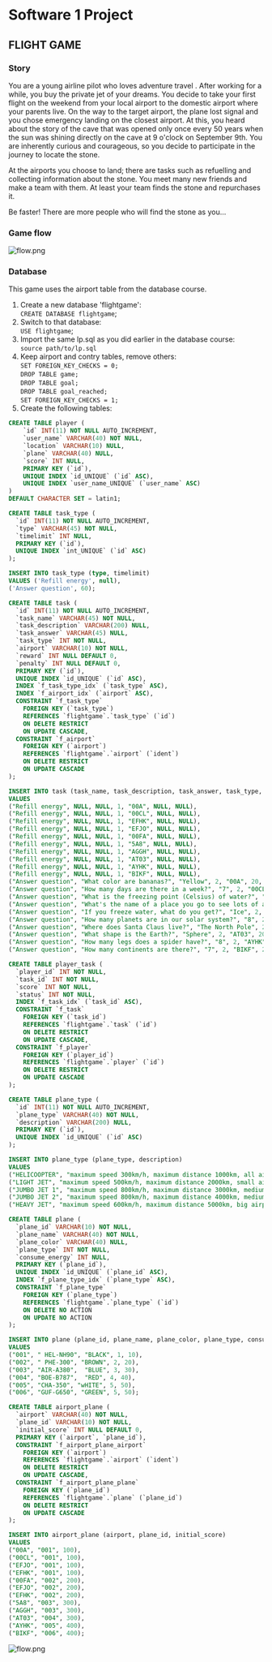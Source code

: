 # Software 1 Project
## FLIGHT GAME
### Story
You are a young airline pilot who loves adventure travel . After working for a while, you buy the private jet of your dreams. You decide to take your first flight on the weekend from your local airport to the domestic airport where your parents live. On the way to the target airport, the plane lost signal and you chose emergency landing on the closest airport. At this, you heard about the story of the cave that was opened only once every 50 years when the sun was shining directly on the cave at 9 o'clock on September 9th. You are inherently curious and courageous, so you decide to participate in the journey to locate the stone.  

At the airports you choose to land; there are tasks such as refuelling and collecting information about the stone. You meet many new friends and make a team with them. At least your team finds the stone and repurchases it.  

Be faster! There are more people who will find the stone as you...


### Game flow
![flow.png](../images/flow.png)

### Database
This game uses the airport table from the database course.

1. Create a new database 'flightgame':  
`CREATE DATABASE flightgame`;
2. Switch to that database:  
`USE flightgame`;
3. Import the same lp.sql as you did earlier in the database course:  
`source path/to/lp.sql`
4. Keep airport and contry tables, remove others:  
`SET FOREIGN_KEY_CHECKS = 0;`  
`DROP TABLE game;`  
`DROP TABLE goal;`  
`DROP TABLE goal_reached;`  
`SET FOREIGN_KEY_CHECKS = 1;`
5. Create the following tables:  
```sql
CREATE TABLE player (  
    `id` INT(11) NOT NULL AUTO_INCREMENT,  
    `user_name` VARCHAR(40) NOT NULL,  
    `location` VARCHAR(10) NULL,  
    `plane` VARCHAR(40) NULL,  
    `score` INT NULL,  
    PRIMARY KEY (`id`),  
    UNIQUE INDEX `id_UNIQUE` (`id` ASC),  
    UNIQUE INDEX `user_name_UNIQUE` (`user_name` ASC)  
)  
DEFAULT CHARACTER SET = latin1;
```


```sql
CREATE TABLE task_type (  
  `id` INT(11) NOT NULL AUTO_INCREMENT,  
  `type` VARCHAR(45) NOT NULL,  
  `timelimit` INT NULL,  
  PRIMARY KEY (`id`),  
  UNIQUE INDEX `int_UNIQUE` (`id` ASC)  
);  

INSERT INTO task_type (type, timelimit)   
VALUES ('Refill energy', null),  
('Answer question', 60);
```

```sql
CREATE TABLE task (  
  `id` INT(11) NOT NULL AUTO_INCREMENT,  
  `task_name` VARCHAR(45) NOT NULL,  
  `task_description` VARCHAR(200) NULL,  
  `task_answer` VARCHAR(45) NULL,  
  `task_type` INT NOT NULL,  
  `airport` VARCHAR(10) NOT NULL,  
  `reward` INT NULL DEFAULT 0,  
  `penalty` INT NULL DEFAULT 0,  
  PRIMARY KEY (`id`),  
  UNIQUE INDEX `id_UNIQUE` (`id` ASC),  
  INDEX `f_task_type_idx` (`task_type` ASC),  
  INDEX `f_airport_idx` (`airport` ASC),  
  CONSTRAINT `f_task_type`  
    FOREIGN KEY (`task_type`)  
    REFERENCES `flightgame`.`task_type` (`id`)  
    ON DELETE RESTRICT  
    ON UPDATE CASCADE,  
  CONSTRAINT `f_airport`  
    FOREIGN KEY (`airport`)  
    REFERENCES `flightgame`.`airport` (`ident`)  
    ON DELETE RESTRICT  
    ON UPDATE CASCADE
);

INSERT INTO task (task_name, task_description, task_answer, task_type, airport, reward, penalty)
VALUES
("Refill energy", NULL, NULL, 1, "00A", NULL, NULL),
("Refill energy", NULL, NULL, 1, "00CL", NULL, NULL),
("Refill energy", NULL, NULL, 1, "EFHK", NULL, NULL),
("Refill energy", NULL, NULL, 1, "EFJO", NULL, NULL),
("Refill energy", NULL, NULL, 1, "00FA", NULL, NULL),
("Refill energy", NULL, NULL, 1, "5A8", NULL, NULL),
("Refill energy", NULL, NULL, 1, "AGGH", NULL, NULL),
("Refill energy", NULL, NULL, 1, "AT03", NULL, NULL),
("Refill energy", NULL, NULL, 1, "AYHK", NULL, NULL),
("Refill energy", NULL, NULL, 1, "BIKF", NULL, NULL),
("Answer question", "What color are bananas?", "Yellow", 2, "00A", 20, 10),
("Answer question", "How many days are there in a week?", "7", 2, "00CL", 20, 10),
("Answer question", "What is the freezing point (Celsius) of water?", "0", 2, "EFHK", 20, 10),
("Answer question", "What's the name of a place you go to see lots of animals?", "The zoo", 2, "EFJO", 20, 10),
("Answer question", "If you freeze water, what do you get?", "Ice", 2, "00FA", 20, 10),
("Answer question", "How many planets are in our solar system?", "8", 2, "5A8", 20, 10),
("Answer question", "Where does Santa Claus live?", "The North Pole", 2, "AGGH", 20, 10),
("Answer question", "What shape is the Earth?", "Sphere", 2, "AT03", 20, 10),
("Answer question", "How many legs does a spider have?", "8", 2, "AYHK", 20, 10),
("Answer question", "How many continents are there?", "7", 2, "BIKF", 20, 10);
```

```sql
CREATE TABLE player_task (  
  `player_id` INT NOT NULL,  
  `task_id` INT NOT NULL,  
  `score` INT NOT NULL, 
  `status` INT NOT NULL,  
  INDEX `f_task_idx` (`task_id` ASC),  
  CONSTRAINT `f_task`  
    FOREIGN KEY (`task_id`)  
    REFERENCES `flightgame`.`task` (`id`)  
    ON DELETE RESTRICT  
    ON UPDATE CASCADE,  
  CONSTRAINT `f_player`  
    FOREIGN KEY (`player_id`)  
    REFERENCES `flightgame`.`player` (`id`)  
    ON DELETE RESTRICT  
    ON UPDATE CASCADE
);
```

```sql
CREATE TABLE plane_type (  
  `id` INT(11) NOT NULL AUTO_INCREMENT,  
  `plane_type` VARCHAR(40) NOT NULL,  
  `description` VARCHAR(200) NULL,  
  PRIMARY KEY (`id`),  
  UNIQUE INDEX `id_UNIQUE` (`id` ASC)  
);

INSERT INTO plane_type (plane_type, description)
VALUES 
("HELICOOPTER", "maximum speed 300km/h, maximum distance 1000km, all airports"),
("LIGHT JET", "maximum speed 500km/h, maximum distance 2000km, small airports, medium airports, big airports"),
("JUMBO JET 1", "maximum speed 800km/h, maximum distance 3000km, medium airports, big airports"),
("JUMBO JET 2", "maximum speed 800km/h, maximum distance 4000km, medium airports"),
("HEAVY JET", "maximum speed 600km/h, maximum distance 5000km, big airports");
```
 
```sql
CREATE TABLE plane (  
  `plane_id` VARCHAR(10) NOT NULL,  
  `plane_name` VARCHAR(40) NOT NULL,  
  `plane_color` VARCHAR(40) NULL,  
  `plane_type` INT NOT NULL,  
  `consume_energy` INT NULL,  
  PRIMARY KEY (`plane_id`),  
  UNIQUE INDEX `id_UNIQUE` (`plane_id` ASC),  
  INDEX `f_plane_type_idx` (`plane_type` ASC),  
  CONSTRAINT `f_plane_type`  
    FOREIGN KEY (`plane_type`)  
    REFERENCES `flightgame`.`plane_type` (`id`)  
    ON DELETE NO ACTION  
    ON UPDATE NO ACTION  
);

INSERT INTO plane (plane_id, plane_name, plane_color, plane_type, consume_energy)
VALUES 
("001", " HEL-NH90", "BLACK", 1, 10),
("002", " PHE-300", "BROWN", 2, 20),
("003", "AIR-A380",  "BLUE", 3, 30),
("004", "BOE-B787",  "RED", 4, 40),
("005", "CHA-350", "wHITE", 5, 50),
("006", "GUF-G650", "GREEN", 5, 50);
```

```sql
CREATE TABLE airport_plane (  
  `airport` VARCHAR(40) NOT NULL,  
  `plane_id` VARCHAR(10) NOT NULL,  
  `initial_score` INT NULL DEFAULT 0,  
  PRIMARY KEY (`airport`, `plane_id`),  
  CONSTRAINT `f_airport_plane_airport`  
    FOREIGN KEY (`airport`)  
    REFERENCES `flightgame`.`airport` (`ident`)  
    ON DELETE RESTRICT  
    ON UPDATE CASCADE,  
  CONSTRAINT `f_airport_plane_plane`  
    FOREIGN KEY (`plane_id`)  
    REFERENCES `flightgame`.`plane` (`plane_id`)  
    ON DELETE RESTRICT  
    ON UPDATE CASCADE  
);

INSERT INTO airport_plane (airport, plane_id, initial_score)
VALUES
("00A", "001", 100),
("00CL", "001", 100),
("EFJO", "001", 100),
("EFHK", "001", 100),
("00FA", "002", 200),
("EFJO", "002", 200),
("EFHK", "002", 200),
("5A8", "003", 300),
("AGGH", "003", 300),
("AT03", "004", 300),
("AYHK", "005", 400),
("BIKF", "006", 400);
```

![flow.png](../images/db.png)
